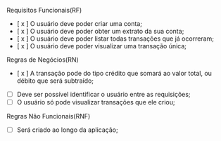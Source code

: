 Requisitos Funcionais(RF)
- [ x ] O usuário deve poder criar uma conta;
- [ x ] O usuário deve poder obter um extrato da sua conta;
- [ x ] O usuário deve poder listar todas transações que já ocorreram;
- [ x ] O usuário deve poder visualizar uma transação única;

Regras de Negócios(RN)
- [ x ] A transação pode do tipo crédito que somará ao valor total, ou débito que será subtraído;
- [ ] Deve ser possível identificar o usuário entre as requisições;
- [ ] O usuário só pode visualizar transações que ele criou;

Regras Não Funcionais(RNF)
- [ ] Será criado ao longo da aplicação;